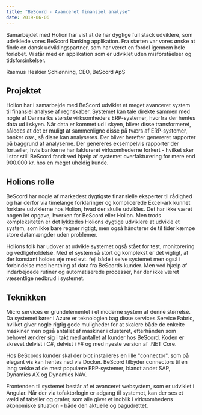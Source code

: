 ```yaml
---
title: "BeScord - Avanceret finansiel analyse"
date: 2019-06-06
---
```

 
Samarbejdet med Holion har vist at de har dygtige full stack udviklere, som udviklede vores BeScord Banking applikation. Fra starten var vores ønske at finde en dansk udviklingspartner, som har været en fordel igennem hele forløbet. Vi står med en applikation som er udviklet uden misforståelser og tidsforsinkelser. 

Rasmus Heskier Schiønning, CEO, BeScord ApS

Projektet
---
Holion har i samarbejde med BeScord udviklet et meget avanceret system til finansiel analyse af regnskaber. Systemet kan tale direkte sammen med nogle af Danmarks største virksomheders ERP-systemer, hvorfra der hentes data ud i skyen. Når data er kommet ud i skyen, bliver disse transformeret, således at det er muligt at sammenligne disse på tværs af ERP-systemer, banker osv., så disse kan analyseres. Der bliver herefter genereret rapporter på baggrund af analyserne. Der genereres eksempelvis rapporter der fortæller, hvis bankerne har faktureret virksomhederne forkert - hvilket sker i stor stil! BeScord fandt ved hjælp af systemet overfakturering for mere end 900.000 kr. hos en meget uheldig kunde.

Holions rolle
---
BeScord har nogle af markedest dygtigste finansielle eksperter til rådighed og har derfor via timelange forklaringer og komplicerede Excel-ark kunnet forklare udviklerne hos Holion, hvad der skulle udvikles. Det har ikke været nogen let opgave, hverken for BeScord eller Holion. Men trods kompleksiteten er det lykkedes Holions dygtige udviklere at udvikle et system, som ikke bare regner rigtigt, men også håndterer de til tider kæmpe store datamængder uden problemer.

Holions folk har udover at udvikle systemet også stået for test, monitorering og vedligeholdelse. Med et system så stort og komplekst er det vigtigt, at der konstant holdes øje med evt. fejl både i selve systemet men også i forbindelse med hentning af data fra BeScords kunder. Men ved hjælp af indarbejdede rutiner og automatiserede processer, har der ikke været væsentlige nedbrud i systemet.

Teknikken
---
Micro services er grundelementet i et moderne system af denne størrelse. Da systemet kører i Azure er teknologien bag disse services Service Fabric, hvilket giver nogle rigtig gode muligheder for at skalere både de enkelte maskiner men også antallet af maskiner i clusteret, efterhånden som behovet ændrer sig i takt med antallet af kunder hos BeScord. Koden er skrevet delvist i C#, delvist i F# og med nyeste version af .NET Core.

Hos BeScords kunder skal der blot installeres en lille "connector", som på elegant vis kan hentes ned via Docker. BeScord tilbyder connectors til en lang række af de mest populære ERP-systemer, blandt andet SAP, Dynamics AX og Dynamics NAV.

Frontenden til systemet består af et avanceret websystem, som er udviklet i Angular. Når der via tofaktorlogin er adgang til systemet, kan der ses et væld af tabeller og grafer, som alle giver et indblik i virksomhedens økonomiske situation - både den aktuelle og bagudrettet.